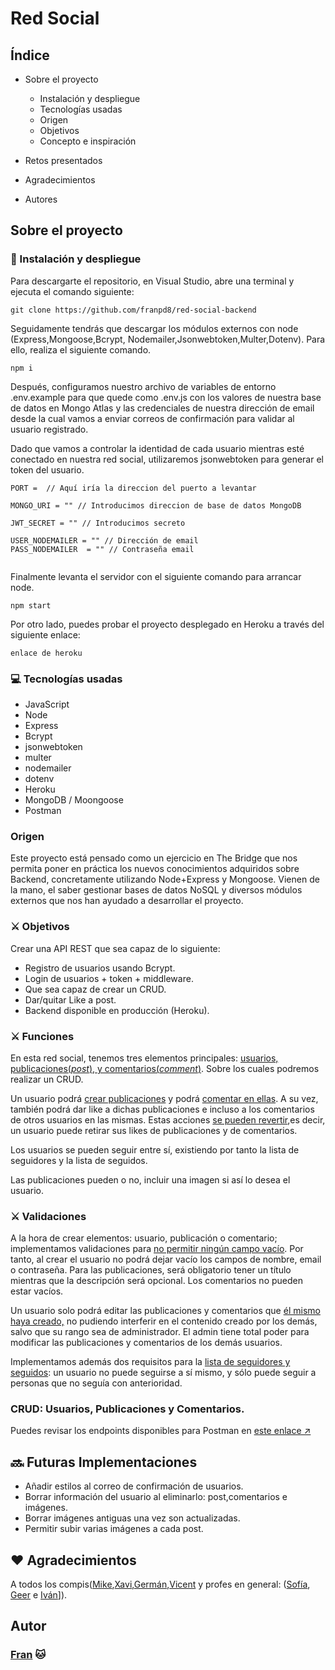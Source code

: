 #  Red Social 

## Índice

* Sobre el proyecto
    * Instalación y despliegue
    * Tecnologías usadas
    * Origen
    * Objetivos
    * Concepto e inspiración

* Retos presentados

* Agradecimientos

* Autores

## Sobre el proyecto

### 💫 Instalación y despliegue

Para descargarte el repositorio, en Visual Studio, abre una terminal y ejecuta el comando siguiente:

```
git clone https://github.com/franpd8/red-social-backend
```
 
Seguidamente tendrás que descargar los módulos externos con node (Express,Mongoose,Bcrypt, Nodemailer,Jsonwebtoken,Multer,Dotenv). Para ello, realiza el siguiente comando.

```
npm i
```

Después, configuramos nuestro archivo de variables de entorno .env.example para que quede como .env.js con los valores de nuestra base de datos en Mongo Atlas y las credenciales de nuestra dirección de email desde la cual vamos a enviar correos de confirmación para validar al usuario registrado. 

Dado que vamos a controlar la identidad de cada usuario mientras esté conectado en nuestra red social, utilizaremos jsonwebtoken para generar el token del usuario. 
```
PORT =  // Aquí iría la direccion del puerto a levantar

MONGO_URI = "" // Introducimos direccion de base de datos MongoDB

JWT_SECRET = "" // Introducimos secreto

USER_NODEMAILER = "" // Dirección de email
PASS_NODEMAILER  = "" // Contraseña email


```

Finalmente levanta el servidor con el siguiente comando para arrancar node.

````
npm start
````
Por otro lado, puedes probar el proyecto desplegado en Heroku a través del siguiente enlace:

```
enlace de heroku
```

### 💻 Tecnologías usadas

* JavaScript
* Node
* Express
* Bcrypt
* jsonwebtoken
* multer
* nodemailer
* dotenv
* Heroku
* MongoDB / Moongoose
* Postman

### Origen

Este proyecto está pensado como un ejercicio en The Bridge que nos permita poner en práctica los nuevos conocimientos adquiridos sobre Backend, concretamente utilizando Node+Express y Mongoose. Vienen de la mano, el saber gestionar bases de datos NoSQL y diversos módulos externos que nos han ayudado a desarrollar el proyecto. 

### ⚔️ Objetivos

Crear una API REST que sea capaz de lo siguiente:
* Registro de usuarios usando Bcrypt.
* Login de usuarios + token + middleware.
* Que sea capaz de crear un CRUD.
* Dar/quitar Like a post.
* Backend disponible en producción (Heroku).


### ⚔️ Funciones

En esta red social, tenemos tres elementos principales: <u>usuarios, publicaciones(<i>post</i>), y comentarios(<i>comment</i>)</u>. Sobre los cuales podremos realizar un CRUD.

Un usuario podrá <u>crear publicaciones</u> y podrá <u>comentar en ellas</u>. A su vez, también podrá dar like a dichas publicaciones e incluso a los comentarios de otros usuarios en las mismas. Estas acciones <u>se pueden revertir</u>,es decir, un usuario puede retirar sus likes de publicaciones y de comentarios.

Los usuarios se pueden seguir entre sí, existiendo por tanto la lista de seguidores y la lista de seguidos. 

Las publicaciones pueden o no, incluir una imagen si así lo desea el usuario. 

### ⚔️ Validaciones

A la hora de crear elementos: usuario, publicación o comentario; implementamos validaciones para <u>no permitir ningún campo vacío</u>. Por tanto, al crear el usuario no podrá dejar vacío los campos de nombre, email o contraseña. Para las publicaciones, será obligatorio tener un título mientras que la descripción será opcional. Los comentarios no pueden estar vacíos. 

Un usuario solo podrá editar las publicaciones y comentarios que <u>él mismo haya creado,</u> no pudiendo interferir en el contenido creado por los demás, salvo que su rango sea de administrador. El admin tiene total poder para modificar las publicaciones y comentarios de los demás usuarios.

Implementamos además dos requisitos para la <u>lista de seguidores y seguidos</u>: un usuario no puede seguirse a sí mismo, y sólo puede seguir a personas que no seguía con anterioridad. 


### CRUD: Usuarios, Publicaciones y Comentarios. 

Puedes revisar los endpoints disponibles para Postman en [este enlace ↗ ](https://documenter.getpostman.com/view/21015186/Uz5JGv5p)


## 🔜 Futuras Implementaciones

* Añadir estilos al correo de confirmación de usuarios. 
* Borrar información del usuario al eliminarlo: post,comentarios e imágenes.
* Borrar imágenes antiguas una vez son actualizadas. 
* Permitir subir varias imágenes a cada post.


##  ♥️ Agradecimientos

A todos los compis([Mike](https://github.com/MrSetOne),[Xavi](https://github.com/xavi-mat),[Germán](https://github.com/Molerog),[Vicent](https://github.com/Vincecoorp21) y profes en general: ([Sofía](https://github.com/SofiaPinilla), [Geer](https://github.com/GeerDev) e [Iván](https://github.com/ivanpuebla10)]).


## Autor

### [Fran](https://github.com/franpd8) 🐱

